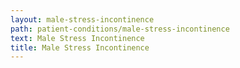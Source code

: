 ```yaml
---
layout: male-stress-incontinence
path: patient-conditions/male-stress-incontinence
text: Male Stress Incontinence
title: Male Stress Incontinence
---
```

